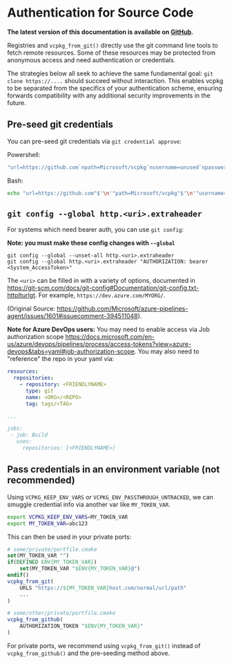# Authentication for Source Code

**The latest version of this documentation is available on [GitHub](https://github.com/Microsoft/vcpkg/tree/master/docs/users/authentication.md).**

Registries and `vcpkg_from_git()` directly use the git command line tools to fetch remote resources. Some of these resources may be protected from anonymous access and need authentication or credentials.

The strategies below all seek to achieve the same fundamental goal: `git clone https://....` should succeed without interaction. This enables vcpkg to be separated from the specifics of your authentication scheme, ensuring forwards compatibility with any additional security improvements in the future.

## Pre-seed git credentials

You can pre-seed git credentials via `git credential approve`:

Powershell:
```powershell
"url=https://github.com`npath=Microsoft/vcpkg`nusername=unused`npassword=$MY_PAT`n" | git credential approve
```
Bash:
```sh
echo "url=https://github.com"$'\n'"path=Microsoft/vcpkg"$'\n'"username=unused"$'\n'"password=$MY_PAT"$'\n' | git credential approve
```

## `git config --global http.<uri>.extraheader`

For systems which need bearer auth, you can use `git config`:

**Note: you must make these config changes with `--global`**
```
git config --global --unset-all http.<uri>.extraheader
git config --global http.<uri>.extraheader "AUTHORIZATION: bearer <System_AccessToken>"
```
The `<uri>` can be filled in with a variety of options, documented in https://git-scm.com/docs/git-config#Documentation/git-config.txt-httplturlgt. For example, `https://dev.azure.com/MYORG/`.

(Original Source: https://github.com/Microsoft/azure-pipelines-agent/issues/1601#issuecomment-394511048).

**Note for Azure DevOps users:** You may need to enable access via Job authorization scope https://docs.microsoft.com/en-us/azure/devops/pipelines/process/access-tokens?view=azure-devops&tabs=yaml#job-authorization-scope. You may also need to "reference" the repo in your yaml via:

```yaml
resources: 
  repositories:
    - repository: <FRIENDLYNAME>
      type: git
      name: <ORG>/<REPO>
      tag: tags/<TAG>

...

jobs:
 - job: Build
   uses:
     repositories: [<FRIENDLYNAME>]
```

## Pass credentials in an environment variable (not recommended)

Using `VCPKG_KEEP_ENV_VARS` or `VCPKG_ENV_PASSTHROUGH_UNTRACKED`, we can smuggle credential info via another var like `MY_TOKEN_VAR`.
```sh
export VCPKG_KEEP_ENV_VARS=MY_TOKEN_VAR
export MY_TOKEN_VAR=abc123
```
This can then be used in your private ports:
```cmake
# some/private/portfile.cmake
set(MY_TOKEN_VAR "")
if(DEFINED ENV{MY_TOKEN_VAR})
    set(MY_TOKEN_VAR "$ENV{MY_TOKEN_VAR}@")
endif()
vcpkg_from_git(
    URLS "https://${MY_TOKEN_VAR}host.com/normal/url/path"
    ...
)
```
```cmake
# some/other/private/portfile.cmake
vcpkg_from_github(
    AUTHORIZATION_TOKEN "$ENV{MY_TOKEN_VAR}"
)
```

For private ports, we recommend using `vcpkg_from_git()` instead of `vcpkg_from_github()` and the pre-seeding method above.
